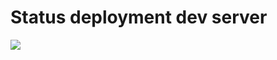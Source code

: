 # Status deployment dev server
<img src="https://github.com/pa3datka/WebTestingManager/workflows/deploy-web-dev-server/badge.svg?branch=master">